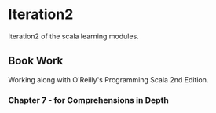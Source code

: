 # Iteration2
Iteration2 of the scala learning modules.

## Book Work
Working along with O'Reilly's Programming Scala 2nd Edition.

### Chapter 7 - for Comprehensions in Depth
